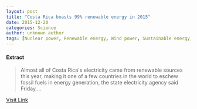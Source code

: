 ```yaml
---
layout: post
title: "Costa Rica boasts 99% renewable energy in 2015"
date: 2015-12-20
categories: Science
author: unknown author
tags: [Nuclear power, Renewable energy, Wind power, Sustainable energy, Solar power, Nuclear reactor, Hydroelectricity, Fossil fuel, Electricity generation, Nuclear power plant, Energy development, Timeline of the Fukushima Daiichi nuclear disaster, Anti-nuclear movement, Explosion, Power station, Fuel, Artificial objects, Nature, Physical universe, Energy]
---
```





#### Extract
>Almost all of Costa Rica's electricity came from renewable sources this year, making it one of a few countries in the world to eschew fossil fuels in energy generation, the state electricity agency said Friday....



[Visit Link](http://phys.org/news/2015-12-costa-rica-renewable-energy.html)


